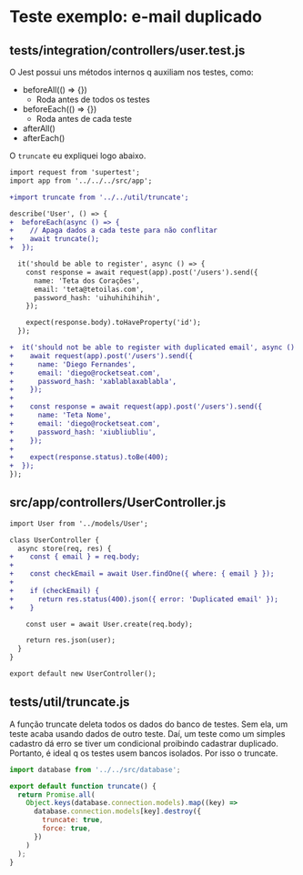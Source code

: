 # Teste exemplo: e-mail duplicado

## **tests**/integration/controllers/user.test.js

O Jest possui uns métodos internos q auxiliam nos testes, como:

- beforeAll(() => {})
  - Roda antes de todos os testes
- beforeEach(() => {})
  - Roda antes de cada teste
- afterAll()
- afterEach()

O `truncate` eu expliquei logo abaixo.

```diff
import request from 'supertest';
import app from '../../../src/app';

+import truncate from '../../util/truncate';

describe('User', () => {
+  beforeEach(async () => {
+    // Apaga dados a cada teste para não conflitar
+    await truncate();
+  });

  it('should be able to register', async () => {
    const response = await request(app).post('/users').send({
      name: 'Teta dos Corações',
      email: 'teta@tetoilas.com',
      password_hash: 'uihuhihihihih',
    });

    expect(response.body).toHaveProperty('id');
  });

+  it('should not be able to register with duplicated email', async () => {
+    await request(app).post('/users').send({
+      name: 'Diego Fernandes',
+      email: 'diego@rocketseat.com',
+      password_hash: 'xablablaxablabla',
+    });
+
+    const response = await request(app).post('/users').send({
+      name: 'Teta Nome',
+      email: 'diego@rocketseat.com',
+      password_hash: 'xiubliubliu',
+    });
+
+    expect(response.status).toBe(400);
+  });
});
```

## src/app/controllers/UserController.js

```diff
import User from '../models/User';

class UserController {
  async store(req, res) {
+    const { email } = req.body;
+
+    const checkEmail = await User.findOne({ where: { email } });
+
+    if (checkEmail) {
+      return res.status(400).json({ error: 'Duplicated email' });
+    }

    const user = await User.create(req.body);

    return res.json(user);
  }
}

export default new UserController();
```

## **tests**/util/truncate.js

A função truncate deleta todos os dados do banco de testes. Sem ela, um teste
acaba usando dados de outro teste. Daí, um teste como um simples cadastro dá
erro se tiver um condicional proibindo cadastrar duplicado. Portanto, é ideal
q os testes usem bancos isolados. Por isso o truncate.

```javascript
import database from '../../src/database';

export default function truncate() {
  return Promise.all(
    Object.keys(database.connection.models).map((key) =>
      database.connection.models[key].destroy({
        truncate: true,
        force: true,
      })
    )
  );
}
```
